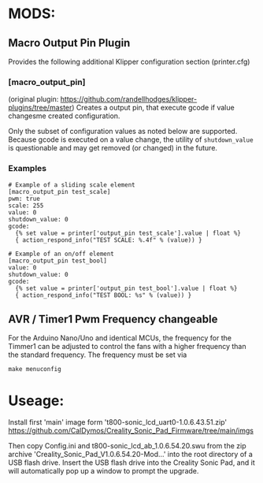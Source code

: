 # __MODS:__

## Macro Output Pin Plugin

Provides the following additional Klipper configuration section (printer.cfg)

### [macro_output_pin]
(original plugin: https://github.com/randellhodges/klipper-plugins/tree/master)
Creates a output pin, that execute gcode if value changesme created configuration.

Only the subset of configuration values as noted below are supported. Because gcode is executed on a value
change, the utility of `shutdown_value` is questionable and may get removed (or changed) in the future.

### Examples
```
# Example of a sliding scale element
[macro_output_pin test_scale]
pwm: true
scale: 255
value: 0
shutdown_value: 0
gcode:
  {% set value = printer['output_pin test_scale'].value | float %}
  { action_respond_info("TEST SCALE: %.4f" % (value)) }
```

```
# Example of an on/off element
[macro_output_pin test_bool]
value: 0
shutdown_value: 0
gcode:
  {% set value = printer['output_pin test_bool'].value | float %}
  { action_respond_info("TEST BOOL: %s" % (value)) }
```

## AVR / Timer1 Pwm Frequency changeable

For the Arduino Nano/Uno and identical MCUs, the frequency for the Timmer1 can be adjusted to control the fans with a higher frequency than the standard frequency.
The frequency must be set via 

```
make menuconfig
```
 
# __Useage:__

Install first 'main' image form 't800-sonic_lcd_uart0-1.0.6.43.51.zip'
https://github.com/CalDymos/Creality_Sonic_Pad_Firmware/tree/main/imgs

Then copy Config.ini and t800-sonic_lcd_ab_1.0.6.54.20.swu from the zip archive 'Creality_Sonic_Pad_V1.0.6.54.20-Mod...'
into the root directory of a USB flash drive. 
Insert the USB flash drive into the Creality Sonic Pad, and it will automatically pop up a window to prompt the upgrade.

 
